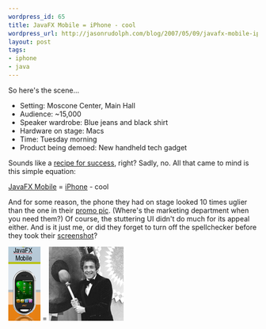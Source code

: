 ```yaml
---
wordpress_id: 65
title: JavaFX Mobile = iPhone - cool
wordpress_url: http://jasonrudolph.com/blog/2007/05/09/javafx-mobile-iphone-cool/
layout: post
tags:
- iphone
- java
---
```

So here's the scene...

* Setting: Moscone Center, Main Hall
* Audience: ~15,000
* Speaker wardrobe: Blue jeans and black shirt   
* Hardware on stage: Macs
* Time: Tuesday morning
* Product being demoed: New handheld tech gadget

Sounds like a [recipe for success](http://en.wikipedia.org/wiki/Stevenote), right?   Sadly, no.  All that came to mind is this simple equation:  

   [JavaFX Mobile](http://java.sun.com/javafx/images/javafxscript_large.jpg) = [iPhone](http://www.apple.com/iphone/) - cool

And for some reason, the phone they had on stage looked 10 times uglier than the one in their [promo pic](http://java.sun.com/javafx/images/javafxscript_large.jpg).  (Where's the marketing department when you need them?)  Of course, the stuttering UI didn't do much for its appeal either.  And is it just me, or did they forget to turn off the spellchecker before they took their [screenshot](http://java.sun.com/javafx/images/javafxscript_large.jpg)?

![JavaFX Mobile](/resources/20070508-javafx-mobile.png)    =    ![Gong!](/resources/20070508-gong.png)
